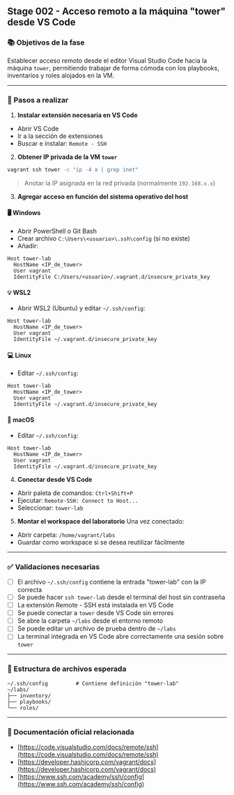 ## Stage 002 - Acceso remoto a la máquina "tower" desde VS Code

### 📚 Objetivos de la fase

Establecer acceso remoto desde el editor Visual Studio Code hacia la máquina `tower`, permitiendo trabajar de forma cómoda con los playbooks, inventarios y roles alojados en la VM.

---

### 🔧 Pasos a realizar

1. **Instalar extensión necesaria en VS Code**

* Abrir VS Code
* Ir a la sección de extensiones
* Buscar e instalar: `Remote - SSH`

2. **Obtener IP privada de la VM `tower`**

```bash
vagrant ssh tower -c "ip -4 a | grep inet"
```

> Anotar la IP asignada en la red privada (normalmente `192.168.x.x`)

3. **Agregar acceso en función del sistema operativo del host**

#### 🖥️ Windows

* Abrir PowerShell o Git Bash
* Crear archivo `C:\Users\<usuario>\.ssh\config` (si no existe)
* Añadir:

```
Host tower-lab
  HostName <IP_de_tower>
  User vagrant
  IdentityFile C:/Users/<usuario>/.vagrant.d/insecure_private_key
```

#### 💡 WSL2

* Abrir WSL2 (Ubuntu) y editar `~/.ssh/config`:

```
Host tower-lab
  HostName <IP_de_tower>
  User vagrant
  IdentityFile ~/.vagrant.d/insecure_private_key
```

#### 💻 Linux

* Editar `~/.ssh/config`:

```
Host tower-lab
  HostName <IP_de_tower>
  User vagrant
  IdentityFile ~/.vagrant.d/insecure_private_key
```

#### 🧥 macOS

* Editar `~/.ssh/config`:

```
Host tower-lab
  HostName <IP_de_tower>
  User vagrant
  IdentityFile ~/.vagrant.d/insecure_private_key
```

4. **Conectar desde VS Code**

* Abrir paleta de comandos: `Ctrl+Shift+P`
* Ejecutar: `Remote-SSH: Connect to Host...`
* Seleccionar: `tower-lab`

5. **Montar el workspace del laboratorio**
   Una vez conectado:

* Abrir carpeta: `/home/vagrant/labs`
* Guardar como workspace si se desea reutilizar fácilmente

---

### ✅ Validaciones necesarias

* [ ] El archivo `~/.ssh/config` contiene la entrada "tower-lab" con la IP correcta
* [ ] Se puede hacer `ssh tower-lab` desde el terminal del host sin contraseña
* [ ] La extensión Remote - SSH está instalada en VS Code
* [ ] Se puede conectar a `tower` desde VS Code sin errores
* [ ] Se abre la carpeta `~/labs` desde el entorno remoto
* [ ] Se puede editar un archivo de prueba dentro de `~/labs`
* [ ] La terminal integrada en VS Code abre correctamente una sesión sobre `tower`

---

### 📂 Estructura de archivos esperada

```
~/.ssh/config         # Contiene definición "tower-lab"
~/labs/
├── inventory/
├── playbooks/
└── roles/
```

---

### 🔗 Documentación oficial relacionada

* [https://code.visualstudio.com/docs/remote/ssh](https://code.visualstudio.com/docs/remote/ssh)
* [https://developer.hashicorp.com/vagrant/docs](https://developer.hashicorp.com/vagrant/docs)
* [https://www.ssh.com/academy/ssh/config](https://www.ssh.com/academy/ssh/config)

